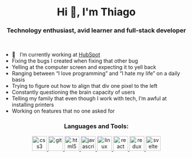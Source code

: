 <h1 align="center">Hi 👋, I'm Thiago</h1>
<h3 align="center">Technology enthusiast, avid learner and full-stack developer</h3>
<br />

- 🏢 &nbsp; I’m currently working at [HubSpot](https://hubspot.com)
- Fixing the bugs I created when fixing that other bug
- Yelling at the computer screen and expecting it to yell back
- Ranging between “I love programming” and “I hate my life” on a daily basis
- Trying to figure out how to align that div one pixel to the left
- Constantly questioning the brain capacity of users
- Telling my family that even though I work with tech, I’m awful at installing printers
- Working on features that no one asked for

<h3 align="center">Languages and Tools:</h3>
<p align="center"> 
  <a href="https://www.w3schools.com/css/" target="_blank"> 
    <img src="https://cdn.jsdelivr.net/gh/devicons/devicon/icons/css3/css3-original.svg" alt="css3" width="40" height="40"/> 
  </a> 
  <a href="https://git-scm.com/" target="_blank"> 
    <img src="https://cdn.jsdelivr.net/gh/devicons/devicon/icons/git/git-original.svg" alt="git" width="40" height="40"/>
  </a>
  <a href="https://www.w3.org/html/" target="_blank"> 
    <img src="https://cdn.jsdelivr.net/gh/devicons/devicon/icons/html5/html5-original.svg" alt="html5" width="40" height="40"/> 
  </a> 
  <a href="https://developer.mozilla.org/en-US/docs/Web/JavaScript" target="_blank"> 
    <img src="https://cdn.jsdelivr.net/gh/devicons/devicon/icons/javascript/javascript-original.svg" alt="javascript" width="40" height="40"/> 
  </a> 
  <a href="https://www.linux.org/" target="_blank"> 
    <img src="https://cdn.jsdelivr.net/gh/devicons/devicon/icons/linux/linux-original.svg" alt="linux" width="40" height="40"/> 
  </a> 
  <a href="https://reactjs.org/" target="_blank"> 
    <img src="https://cdn.jsdelivr.net/gh/devicons/devicon/icons/react/react-original.svg" alt="react" width="40" height="40"/> 
  </a> 
  <a href="https://redux.js.org" target="_blank"> 
    <img src="https://cdn.jsdelivr.net/gh/devicons/devicon/icons/redux/redux-original.svg" alt="redux" width="40" height="40"/> 
  </a> 
  <a href="https://svelte.dev" target="_blank"> 
    <img src="https://cdn.jsdelivr.net/gh/devicons/devicon/icons/svelte/svelte-original.svg" alt="svelte" width="40" height="40"/> 
  </a>
</p>
